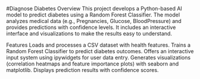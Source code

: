 #Diagnose Diabetes 
Overview
This project develops a Python-based AI model to predict diabetes using a Random Forest Classifier. The model analyzes medical data (e.g., Pregnancies, Glucose, BloodPressure) and provides predictions with confidence levels. It includes an interactive interface and visualizations to make the results easy to understand.

Features
Loads and processes a CSV dataset with health features.
Trains a Random Forest Classifier to predict diabetes outcomes.
Offers an interactive input system using ipywidgets for user data entry.
Generates visualizations (correlation heatmaps and feature importance plots) with seaborn and matplotlib.
Displays prediction results with confidence scores.
